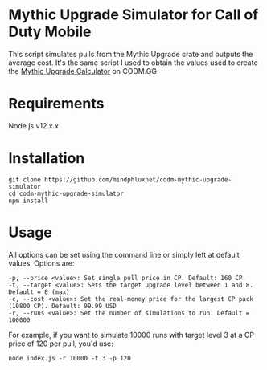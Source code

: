 # Mythic Upgrade Simulator for Call of Duty Mobile
This script simulates pulls from the Mythic Upgrade crate and outputs the average cost. It's the same script I used to obtain the values used to create the [Mythic Upgrade Calculator](https://codm.gg/mythic-upgrade-calculator) on CODM.GG

# Requirements

Node.js v12.x.x

# Installation

    git clone https://github.com/mindphluxnet/codm-mythic-upgrade-simulator
    cd codm-mythic-upgrade-simulator
    npm install

# Usage

All options can be set using the command line or simply left at default values. Options are:

    -p, --price <value>: Set single pull price in CP. Default: 160 CP.
    -t, --target <value>: Sets the target upgrade level between 1 and 8. Default = 8 (max)
    -c, --cost <value>: Set the real-money price for the largest CP pack (10800 CP). Default: 99.99 USD
    -r, --runs <value>: Set the number of simulations to run. Default = 100000

For example, if you want to simulate 10000 runs with target level 3 at a CP price of 120 per pull, you'd use:

    node index.js -r 10000 -t 3 -p 120